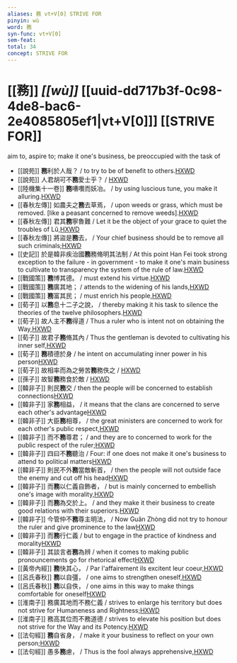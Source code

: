 ```yaml
---
aliases: 務 vt+V[0] STRIVE FOR
pinyin: wù
word: 務
syn-func: vt+V[0]
sem-feat: 
total: 34
concept: STRIVE FOR 
---
```

# [[務]] *[[wù]]*  [[uuid-dd717b3f-0c98-4de8-bac6-2e4085805ef1|vt+V[0]]] [[STRIVE FOR]]
aim to, aspire to; make it one's business, be preoccupied with the task of
 - [[說苑]] **務**利於人哉？
                     / to try to be of benefit to others.[HXWD](https://hxwd.org/textview.html?location=CH1a0907_CHANT_006-12a.61)
 - [[說苑]] 人君胡可不**務**愛士乎？
                     / [HXWD](https://hxwd.org/textview.html?location=CH1a0907_CHANT_006-12a.72)
 - [[陸機集十一卷]] **務**嘈囋而妖冶。 / by using luscious tune, you make it alluring.[HXWD](https://hxwd.org/textview.html?location=CH2b1575_CHANT_001-12a.21)
 - [[春秋左傳]] 如農夫之**務**去草焉， / upon weeds or grass, which must be removed. [like a peasant concerned to remove weeds].[HXWD](https://hxwd.org/textview.html?location=KR1e0001_tls_001-119a.18)
 - [[春秋左傳]] 君其**務**寧魯難 / Let it be the object of your grace to quiet the troubles of Lǔ,[HXWD](https://hxwd.org/textview.html?location=KR1e0001_tls_004-13a.25)
 - [[春秋左傳]] 將盜是**務**去， / Your chief business should be to remove all such criminals;[HXWD](https://hxwd.org/textview.html?location=KR1e0001_tls_009-484a.16)
 - [[史記]] 於是韓非疾治國**務**務脩明其法制
                     / At this point Han Fei took strong exception to the failure - in government - to make it one's main business to cultivate to transparency the system of the rule of law.[HXWD](https://hxwd.org/textview.html?location=KR2a0001_tls_063-14a.5)
 - [[戰國策]] **務**博其德。 / must extend his virtue.[HXWD](https://hxwd.org/textview.html?location=KR2e0003_tls_052-3a.10)
 - [[戰國策]] **務**廣其地； / attends to the widening of his lands,[HXWD](https://hxwd.org/textview.html?location=KR2e0003_tls_052-3a.6)
 - [[戰國策]] **務**富其民； / must enrich his people,[HXWD](https://hxwd.org/textview.html?location=KR2e0003_tls_052-3a.8)
 - [[荀子]] 以**務**息十二子之說，
                     / thereby making it his task to silence the theories of the twelve philosophers.[HXWD](https://hxwd.org/textview.html?location=KR3a0002_tls_006-10a.6)
 - [[荀子]] 故人主不**務**得道 / Thus a ruler who is intent not on obtaining the Way,[HXWD](https://hxwd.org/textview.html?location=KR3a0002_tls_007-2a.46)
 - [[荀子]] 故君子**務**脩其內 / Thus the gentleman is devoted to cultivating his inner self,[HXWD](https://hxwd.org/textview.html?location=KR3a0002_tls_008-7a.60)
 - [[荀子]] **務**積德於身 / he intent on accumulating inner power in his person[HXWD](https://hxwd.org/textview.html?location=KR3a0002_tls_008-7a.62)
 - [[荀子]] 故相率而為之勞苦**務**務佚之 / [HXWD](https://hxwd.org/textview.html?location=KR3a0002_tls_010-5a.19)
 - [[孫子]] 故智**務**務食於敵 / [HXWD](https://hxwd.org/textview.html?location=KR3b0003_tls_002-4a.2)
 - [[韓非子]] 則民**務**交 / then the people will be concerned to establish connections[HXWD](https://hxwd.org/textview.html?location=KR3c0005_tls_006-10a.6)
 - [[韓非子]] 家**務**相益， / it means that the clans are concerned to serve each other's advantage[HXWD](https://hxwd.org/textview.html?location=KR3c0005_tls_006-16a.6)
 - [[韓非子]] 大臣**務**相尊， / the great ministers are concerned to work for each other's public respect,[HXWD](https://hxwd.org/textview.html?location=KR3c0005_tls_006-16a.8)
 - [[韓非子]] 而不**務**尊君； / and they are to concerned to work for the public respect of the ruler;[HXWD](https://hxwd.org/textview.html?location=KR3c0005_tls_006-16a.9)
 - [[韓非子]] 四曰不**務**聽治 / Four: if one does not make it one's business to attend to political matters[HXWD](https://hxwd.org/textview.html?location=KR3c0005_tls_010-2a.2)
 - [[韓非子]] 則民不外**務**當敵斬首， / then the people will not outside face the enemy and cut off his head[HXWD](https://hxwd.org/textview.html?location=KR3c0005_tls_014-54a.3)
 - [[韓非子]] 而**務**以仁義自飾者， / but is mainly concerned to embellish one's image with morality,[HXWD](https://hxwd.org/textview.html?location=KR3c0005_tls_015-34a.5)
 - [[韓非子]] 而**務**為交於上。 / and they make it their business to create good relations with their superiors.[HXWD](https://hxwd.org/textview.html?location=KR3c0005_tls_019-43a.3)
 - [[韓非子]] 今管仲不**務**尊主明法， / Now Guǎn Zhòng did not try to honour the ruler and give prominence to the law[HXWD](https://hxwd.org/textview.html?location=KR3c0005_tls_036-67a.6)
 - [[韓非子]] 而**務**行仁義 / but to engage in the practice of kindness and morality[HXWD](https://hxwd.org/textview.html?location=KR3c0005_tls_049-27a.4)
 - [[韓非子]] 其談言者**務**為辨 / when it comes to making public pronouncements go for rhetorical effect[HXWD](https://hxwd.org/textview.html?location=KR3c0005_tls_049-52a.7)
 - [[黃帝內經]] **務**快其心， / Par l'affairement ils excitent leur coeur,[HXWD](https://hxwd.org/textview.html?location=KR3e0001_tls_001-1a.38)
 - [[呂氏春秋]] **務**以自彊， / one aims to strengthen oneself,[HXWD](https://hxwd.org/textview.html?location=KR3j0009_tls_001-14a.12)
 - [[呂氏春秋]] **務**以自佚， / one aims in this way to make things comfortable for oneself[HXWD](https://hxwd.org/textview.html?location=KR3j0009_tls_001-14a.9)
 - [[淮南子]] 務廣其地而不務仁義 / strives to enlarge his territory but does not strive for Humaneness and Rightness;[HXWD](https://hxwd.org/textview.html?location=KR3j0010_tls_013-16a.65)
 - [[淮南子]] 務高其位而不務道德 / strives to elevate his position but does not strive for the Way and its Potency.[HXWD](https://hxwd.org/textview.html?location=KR3j0010_tls_013-16a.66)
 - [[法句經]] **務**自省身， / make it your business to reflect on your own person;[HXWD](https://hxwd.org/textview.html?location=KR6b0067_T_001-0562a.49)
 - [[法句經]] 愚多**務**慮， / Thus is the fool always apprehensive,[HXWD](https://hxwd.org/textview.html?location=KR6b0067_T_001-0563b.73)